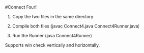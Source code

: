 #Connect Four!

1. Copy the two files in the same directory

2. Compile both files (javac Connect4.java Connect4Runner.java)

3. Run the Runner (java Connect4Runner)

Supports win check vertically and horizontally.
